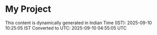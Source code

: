 # My Project

This content is dynamically generated in Indian Time (IST): 2025-09-10 10:25:05 IST
Converted to UTC: 2025-09-10 04:55:05 UTC
